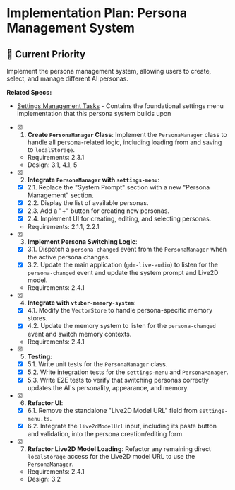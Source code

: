 # Implementation Plan: Persona Management System

## 🎯 **Current Priority**
Implement the persona management system, allowing users to create, select, and manage different AI personas.

**Related Specs:**
- [Settings Management Tasks](../settings-management/tasks.md) - Contains the foundational settings menu implementation that this persona system builds upon

- [x] 1. **Create `PersonaManager` Class**: Implement the `PersonaManager` class to handle all persona-related logic, including loading from and saving to `localStorage`.
  - Requirements: 2.3.1
  - Design: 3.1, 4.1, 5

- [x] 2. **Integrate `PersonaManager` with `settings-menu`**:
  - [x] 2.1. Replace the "System Prompt" section with a new "Persona Management" section.
  - [x] 2.2. Display the list of available personas.
  - [x] 2.3. Add a "+" button for creating new personas.
  - [x] 2.4. Implement UI for creating, editing, and selecting personas.
  - Requirements: 2.1.1, 2.2.1

- [x] 3. **Implement Persona Switching Logic**:
  - [x] 3.1. Dispatch a `persona-changed` event from the `PersonaManager` when the active persona changes.
  - [x] 3.2. Update the main application (`gdm-live-audio`) to listen for the `persona-changed` event and update the system prompt and Live2D model.
  - Requirements: 2.4.1

- [x] 4. **Integrate with `vtuber-memory-system`**:
  - [x] 4.1. Modify the `VectorStore` to handle persona-specific memory stores.
  - [x] 4.2. Update the memory system to listen for the `persona-changed` event and switch memory contexts.
  - Requirements: 2.4.1

- [x] 5. **Testing**:
  - [x] 5.1. Write unit tests for the `PersonaManager` class.
  - [x] 5.2. Write integration tests for the `settings-menu` and `PersonaManager`.
  - [x] 5.3. Write E2E tests to verify that switching personas correctly updates the AI's personality, appearance, and memory.

- [x] 6. **Refactor UI**:
  - [x] 6.1. Remove the standalone "Live2D Model URL" field from `settings-menu.ts`.
  - [x] 6.2. Integrate the `live2dModelUrl` input, including its paste button and validation, into the persona creation/editing form.

- [x] 7. **Refactor Live2D Model Loading**: Refactor any remaining direct `localStorage` access for the Live2D model URL to use the `PersonaManager`.
  - Requirements: 2.4.1
  - Design: 3.2